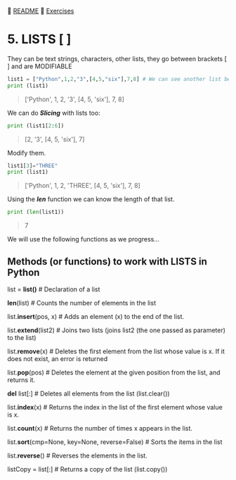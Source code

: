 :page_with_curl: [README](../README_en.md) :pencil: [Exercises](/tests/indicetests.md)

# 5. LISTS [ ]

They can be text strings, characters, other lists, they go between brackets [ ] and are MODIFIABLE

````python
list1 = ["Python",1,2,"3",[4,5,"six"],7,8] # We can see another list between brackets inside list1
print (list1)
````

>['Python', 1, 2, '3', [4, 5, 'six'], 7, 8]
>
We can do **_Slicing_** with lists too:
````python
print (list1[2:6])
````
>[2, '3', [4, 5, 'six'], 7]
>
Modify them.
````python
list1[3]="THREE"
print (list1)
````
>['Python', 1, 2, 'THREE', [4, 5, 'six'], 7, 8]

Using the **_len_** function we can know the length of that list.
````python
print (len(list1))

````
>7
>
>
We will use the following functions as we progress...

## Methods (or functions) to work with LISTS in Python

list = **list()** # Declaration of a list

**len**(list) # Counts the number of elements in the list

list.**insert**(pos, x) # Adds an element (x) to the end of the list.

list.**extend**(list2) # Joins two lists (joins list2 (the one passed as parameter) to the list)

list.**remove**(x) # Deletes the first element from the list whose value is x. If it does not exist, an error is returned

list.**pop**(pos) # Deletes the element at the given position from the list, and returns it.

**del** list[:] # Deletes all elements from the list (list.clear())

list.**index**(x) # Returns the index in the list of the first element whose value is x.

list.**count**(x) # Returns the number of times x appears in the list.

list.**sort**(cmp=None, key=None, reverse=False) # Sorts the items in the list

list.**reverse**() # Reverses the elements in the list.

listCopy = list[:] # Returns a copy of the list (list.copy())
